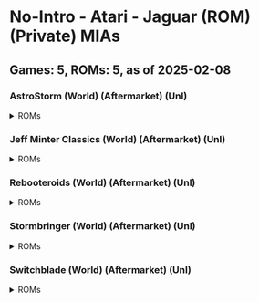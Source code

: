 # No-Intro - Atari - Jaguar (ROM) (Private) MIAs
## Games: 5, ROMs: 5, as of 2025-02-08
### AstroStorm (World) (Aftermarket) (Unl)
<details>
<summary>ROMs</summary>

- AstroStorm (World) (Aftermarket) (Unl).rom, CRC: 837a9ebf
</details>

### Jeff Minter Classics (World) (Aftermarket) (Unl)
<details>
<summary>ROMs</summary>

- Jeff Minter Classics (World) (Aftermarket) (Unl).rom, CRC: 7dcad7b6
</details>

### Rebooteroids (World) (Aftermarket) (Unl)
<details>
<summary>ROMs</summary>

- Rebooteroids (World) (Aftermarket) (Unl).rom, CRC: 873651ae
</details>

### Stormbringer (World) (Aftermarket) (Unl)
<details>
<summary>ROMs</summary>

- Stormbringer (World) (Aftermarket) (Unl).rom, CRC: 31c5590a
</details>

### Switchblade (World) (Aftermarket) (Unl)
<details>
<summary>ROMs</summary>

- Switchblade (World) (Aftermarket) (Unl).rom, CRC: 92b86fb8
</details>


